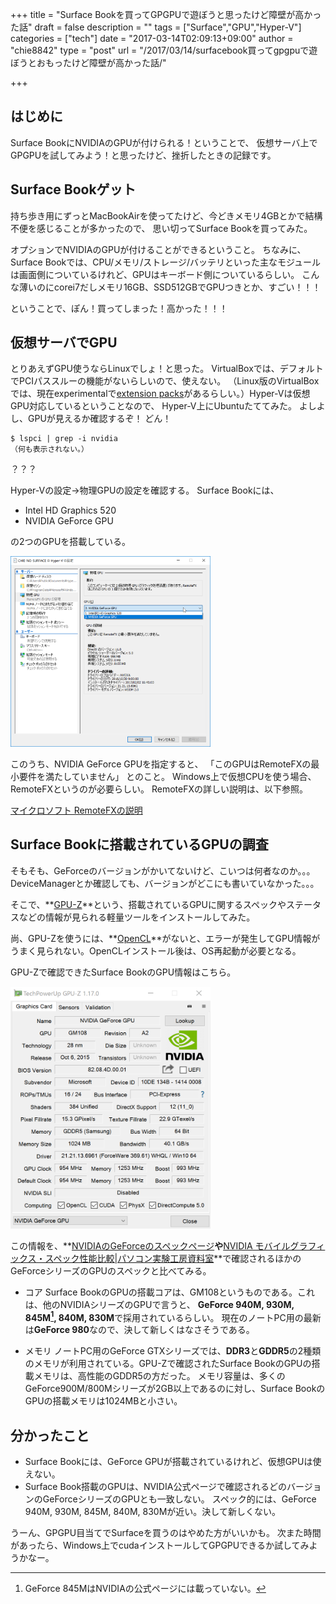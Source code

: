 +++
title = "Surface Bookを買ってGPGPUで遊ぼうと思ったけど障壁が高かった話"
draft = false
description = ""
tags = ["Surface","GPU","Hyper-V"]
categories = ["tech"]
date = "2017-03-14T02:09:13+09:00"
author = "chie8842"
type = "post"
url = "/2017/03/14/surfacebook買ってgpgpuで遊ぼうとおもったけど障壁が高かった話/"


+++

はじめに
------------
Surface BookにNVIDIAのGPUが付けられる！ということで、
仮想サーバ上でGPGPUを試してみよう！と思ったけど、挫折したときの記録です。


Surface Bookゲット
---------------

持ち歩き用にずっとMacBookAirを使ってたけど、今どきメモリ4GBとかで結構不便を感じることが多かったので、
思い切ってSurface Bookを買ってみた。

オプションでNVIDIAのGPUが付けることができるということ。
ちなみに、Surface Bookでは、CPU/メモリ/ストレージ/バッテリといった主なモジュールは画面側についているけれど、GPUはキーボード側についているらしい。
こんな薄いのにcorei7だしメモリ16GB、SSD512GBでGPUつきとか、すごい！！！

ということで、ぽん！買ってしまった！高かった！！！

仮想サーバでGPU
----------------
とりあえずGPU使うならLinuxでしょ！と思った。
VirtualBoxでは、デフォルトでPCIパススルーの機能がないらしいので、使えない。
（Linux版のVirtualBoxでは、現在experimentalで[extension packs](https://www.virtualbox.org/manual/ch01.html#intro-installing)があるらしい。）Hyper-Vは仮想GPU対応しているということなので、
Hyper-V上にUbuntuたててみた。
よしよし、GPUが見えるか確認するぞ！
どん！

```
$ lspci | grep -i nvidia
（何も表示されない。）
```


？？？

Hyper-Vの設定->物理GPUの設定を確認する。
Surface Bookには、

* Intel HD Graphics 520
* NVIDIA GeForce GPU

の2つのGPUを搭載している。

<img src="/img/20170308_hyper-v_setting.png" width="320px">

このうち、NVIDIA GeForce GPUを指定すると、
「このGPUはRemoteFXの最小要件を満たしていません」
とのこと。
Windows上で仮想CPUを使う場合、RemoteFXというのが必要らしい。
RemoteFXの詳しい説明は、以下参照。

[マイクロソフト RemoteFXの説明](https://technet.microsoft.com/ja-jp/library/ff817578(v=ws.10).aspx)

Surface Bookに搭載されているGPUの調査
-------------------

そもそも、GeForceのバージョンがかいてないけど、こいつは何者なのか。。。
DeviceManagerとか確認しても、バージョンがどこにも書いていなかった。。。

そこで、**[GPU-Z](https://www.techpowerup.com/download/gpu-z/)**という、搭載されているGPUに関するスペックやステータスなどの情報が見られる軽量ツールをインストールしてみた。

尚、GPU-Zを使うには、**[OpenCL](https://software.intel.com/en-us/intel-opencl)**がないと、エラーが発生してGPU情報がうまく見られない。OpenCLインストール後は、OS再起動が必要となる。

GPU-Zで確認できたSurface BookのGPU情報はこちら。

<img src="/img/20170308_gpu-z.png" width="320px">

この情報を、**[NVIDIAのGeForceのスペックページ](http://www.nvidia.co.jp/object/geforce-gtx-900m-graphics-cards-jp.html#pdpContent=2)**や**[NVIDIA モバイルグラフィックス・スペック性能比較|パソコン実験工房資料室](https://www.pc-koubou.jp/blog/nvidia_mobile_gpu_reference.php)**で確認されるほかのGeForceシリーズのGPUのスペックと比べてみる。

* コア
    Surface BookのGPUの搭載コアは、GM108というものである。これは、他のNVIDIAシリーズのGPUで言うと、
**GeForce 940M, 930M, 845M[^1], 840M, 830M**で採用されているらしい。
現在のノートPC用の最新は**GeForce 980**なので、決して新しくはなさそうである。
[^1]: GeForce 845MはNVIDIAの公式ページには載っていない。

* メモリ
  ノートPC用のGeForce GTXシリーズでは、**DDR3**と**GDDR5**の2種類のメモリが利用されている。GPU-Zで確認されたSurface BookのGPUの搭載メモリは、高性能のGDDR5の方だった。
メモリ容量は、多くのGeForce900M/800Mシリーズが2GB以上であるのに対し、Surface BookのGPUの搭載メモリは1024MBと小さい。

分かったこと
---------------
* Surface Bookには、GeForce GPUが搭載されているけれど、仮想GPUは使えない。
* Surface Book搭載のGPUは、NVIDIA公式ページで確認されるどのバージョンのGeForceシリーズのGPUとも一致しない。
スペック的には、GeForce 940M, 930M, 845M, 840M, 830Mが近い。決して新しくない。

うーん、GPGPU目当てでSurfaceを買うのはやめた方がいいかも。
次また時間があったら、Windows上でcudaインストールしてGPGPUできるか試してみようかなー。

